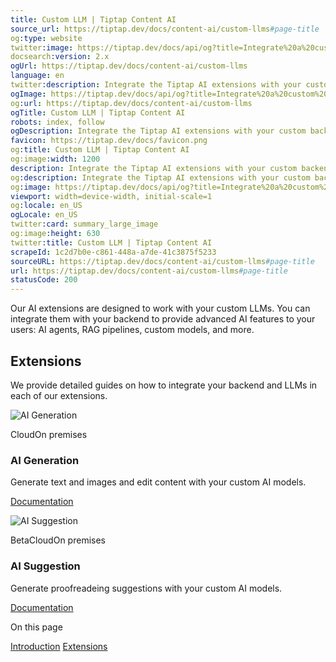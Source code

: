 ```yaml
---
title: Custom LLM | Tiptap Content AI
source_url: https://tiptap.dev/docs/content-ai/custom-llms#page-title
og:type: website
twitter:image: https://tiptap.dev/docs/api/og?title=Integrate%20a%20custom%20LLM&category=Content%20AI
docsearch:version: 2.x
ogUrl: https://tiptap.dev/docs/content-ai/custom-llms
language: en
twitter:description: Integrate the Tiptap AI extensions with your custom backend and AI models. Read about it in our docs.
ogImage: https://tiptap.dev/docs/api/og?title=Integrate%20a%20custom%20LLM&category=Content%20AI
og:url: https://tiptap.dev/docs/content-ai/custom-llms
ogTitle: Custom LLM | Tiptap Content AI
robots: index, follow
ogDescription: Integrate the Tiptap AI extensions with your custom backend and AI models. Read about it in our docs.
favicon: https://tiptap.dev/docs/favicon.png
og:title: Custom LLM | Tiptap Content AI
og:image:width: 1200
description: Integrate the Tiptap AI extensions with your custom backend and AI models. Read about it in our docs.
og:description: Integrate the Tiptap AI extensions with your custom backend and AI models. Read about it in our docs.
og:image: https://tiptap.dev/docs/api/og?title=Integrate%20a%20custom%20LLM&category=Content%20AI
viewport: width=device-width, initial-scale=1
og:locale: en_US
ogLocale: en_US
twitter:card: summary_large_image
og:image:height: 630
twitter:title: Custom LLM | Tiptap Content AI
scrapeId: 1c2d7b0e-c861-448a-a7de-41c3875f5233
sourceURL: https://tiptap.dev/docs/content-ai/custom-llms#page-title
url: https://tiptap.dev/docs/content-ai/custom-llms#page-title
statusCode: 200
---
```


Our AI extensions are designed to work with your custom LLMs. You can integrate them with your backend to provide advanced AI features to your users: AI agents, RAG pipelines, custom models, and more.

[](https://tiptap.dev/docs/content-ai/custom-llms#extensions)
Extensions
------------------------------------------------------------------------

We provide detailed guides on how to integrate your backend and LLMs in each of our extensions.

![AI Generation](https://tiptap.dev/docs/_next/static/media/content-ai.08fe5976.png)

CloudOn premises

### AI Generation

Generate text and images and edit content with your custom AI models.

[Documentation](https://tiptap.dev/docs/content-ai/capabilities/generation/custom-llms)

![AI Suggestion](https://tiptap.dev/docs/_next/static/media/content-ai.08fe5976.png)

BetaCloudOn premises

### AI Suggestion

Generate proofreadeing suggestions with your custom AI models.

[Documentation](https://tiptap.dev/docs/content-ai/capabilities/suggestion/custom-llms)

On this page

[Introduction](https://tiptap.dev/docs/content-ai/custom-llms#page-title)
[Extensions](https://tiptap.dev/docs/content-ai/custom-llms#extensions)